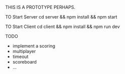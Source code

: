 THIS IS A PROTOTYPE PERHAPS.

TO Start Server 
cd server && npm install && npm start

TO Start Client
cd client && npm install && npm run dev

TODO
- implement a scoring
- multiplayer
- timeout
- scoreboard
- ...
